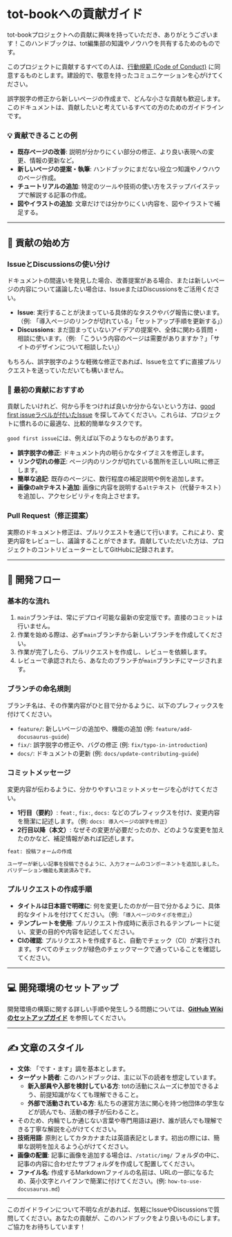 # tot-bookへの貢献ガイド

tot-bookプロジェクトへの貢献に興味を持っていただき、ありがとうございます！このハンドブックは、tot編集部の知識やノウハウを共有するためのものです。

このプロジェクトに貢献するすべての人は、[行動規範 (Code of Conduct)](CODE_OF_CONDUCT.md) に同意するものとします。建設的で、敬意を持ったコミュニケーションを心がけてください。

誤字脱字の修正から新しいページの作成まで、どんな小さな貢献も歓迎します。このドキュメントは、貢献したいと考えているすべての方のためのガイドラインです。

### 💡 貢献できることの例

- **既存ページの改善**: 説明が分かりにくい部分の修正、より良い表現への変更、情報の更新など。
- **新しいページの提案・執筆**: ハンドブックにまだない役立つ知識やノウハウのページ作成。
- **チュートリアルの追加**: 特定のツールや技術の使い方をステップバイステップで解説する記事の作成。
- **図やイラストの追加**: 文章だけでは分かりにくい内容を、図やイラストで補足する。



---

## 🤝 貢献の始め方

### IssueとDiscussionsの使い分け

ドキュメントの間違いを発見した場合、改善提案がある場合、または新しいページの内容について議論したい場合は、IssueまたはDiscussionsをご活用ください。

- **Issue**: 実行することが決まっている具体的なタスクやバグ報告に使います。（例: 「導入ページのリンクが切れている」「セットアップ手順を更新する」）
- **Discussions**: まだ固まっていないアイデアの提案や、全体に関わる質問・相談に使います。（例: 「こういう内容のページは需要がありますか？」「サイトのデザインについて相談したい」）

もちろん、誤字脱字のような軽微な修正であれば、Issueを立てずに直接プルリクエストを送っていただいても構いません。



### 🔰 最初の貢献におすすめ

貢献したいけれど、何から手をつければ良いか分からないという方は、[good first issueラベルが付いたIssue](https://github.com/shibaura-tot/tot-book/labels/good%20first%20issue) を探してみてください。これらは、プロジェクトに慣れるのに最適な、比較的簡単なタスクです。



`good first issue`には、例えば以下のようなものがあります。

- **誤字脱字の修正**: ドキュメント内の明らかなタイプミスを修正します。
- **リンク切れの修正**: ページ内のリンクが切れている箇所を正しいURLに修正します。
- **簡単な追記**: 既存のページに、数行程度の補足説明や例を追加します。
- **画像のaltテキスト追加**: 画像に内容を説明する`alt`テキスト（代替テキスト）を追加し、アクセシビリティを向上させます。



### Pull Request（修正提案）

実際のドキュメント修正は、プルリクエストを通じて行います。これにより、変更内容をレビューし、議論することができます。貢献していただいた方は、プロジェクトのコントリビューターとしてGitHubに記録されます。



---

## 📖 開発フロー

### 基本的な流れ

1.  `main`ブランチは、常にデプロイ可能な最新の安定版です。直接のコミットは行いません。
2.  作業を始める際は、必ず`main`ブランチから新しいブランチを作成してください。
3.  作業が完了したら、プルリクエストを作成し、レビューを依頼します。
4.  レビューで承認されたら、あなたのブランチが`main`ブランチにマージされます。

### ブランチの命名規則

ブランチ名は、その作業内容がひと目で分かるように、以下のプレフィックスを付けてください。

- `feature/`: 新しいページの追加や、機能の追加 (例: `feature/add-docusaurus-guide`)
- `fix/`: 誤字脱字の修正や、バグの修正 (例: `fix/typo-in-introduction`)
- `docs/`: ドキュメントの更新 (例: `docs/update-contributing-guide`)

### コミットメッセージ

変更内容が伝わるように、分かりやすいコミットメッセージを心がけてください。

- **1行目（要約）**: `feat:`, `fix:`, `docs:` などのプレフィックスを付け、変更内容を簡潔に記述します。（例: `docs: 導入ページの誤字を修正`）
- **2行目以降（本文）**: なぜその変更が必要だったのか、どのような変更を加えたのかなど、補足情報があれば記述します。

```bash
feat: 投稿フォームの作成

ユーザーが新しい記事を投稿できるように、入力フォームのコンポーネントを追加しました。
バリデーション機能も実装済みです。
```

### プルリクエストの作成手順
- **タイトルは日本語で明確に**: 何を変更したのかが一目で分かるように、具体的なタイトルを付けてください。（例: `「導入ページのタイポを修正」`）
- **テンプレートを使用**: プルリクエスト作成時に表示されるテンプレートに従い、変更の目的や内容を記述してください。
- **CIの確認**: プルリクエストを作成すると、自動でチェック（CI）が実行されます。すべてのチェックが緑色のチェックマークで通っていることを確認してください。



---

## 💻 開発環境のセットアップ
開発環境の構築に関する詳しい手順や発生しうる問題については、**[GitHub Wikiのセットアップガイド](https://github.com/shibaura-tot/tot-book/wiki/プロジェクトのセットアップ手順と既知の問題)** を参照してください。

---

## ✍️ 文章のスタイル
- **文体**: 「です・ます」調を基本とします。
- **ターゲット読者**: このハンドブックは、主に以下の読者を想定しています。
  - **新入部員や入部を検討している方**: totの活動にスムーズに参加できるよう、前提知識がなくても理解できること。
  - **外部で活動されている方**: 私たちの運営方法に関心を持つ他団体の学生などが読んでも、活動の様子が伝わること。
- そのため、内輪でしか通じない言葉や専門用語は避け、誰が読んでも理解できる丁寧な解説を心がけてください。
- **技術用語**: 原則としてカタカナまたは英語表記とします。初出の際には、簡単な説明を加えるよう心がけてください。
- **画像の配置**: 記事に画像を追加する場合は、`/static/img/` フォルダの中に、記事の内容に合わせたサブフォルダを作成して配置してください。
- **ファイル名**: 作成するMarkdownファイルの名前は、URLの一部になるため、英小文字とハイフンで簡潔に付けてください。(例: `how-to-use-docusaurus.md`)

---

このガイドラインについて不明な点があれば、気軽にIssueやDiscussionsで質問してください。あなたの貢献が、このハンドブックをより良いものにします。ご協力をお待ちしています！

